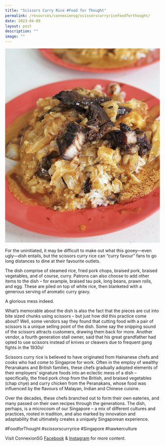 ```yaml
---
title: "Scissors Curry Rice #Food for Thought"
permalink: /resources/connexionsg/scissorscurryricefoodforthought/
date: 2023-04-09
layout: post
description: ""
image: ""
---
```

![](/images/connexionsg/2023/curry%20rice.png)

For the uninitiated, it may be difficult to make out what this gooey—even ugly—dish entails, but the scissors curry rice can “curry favour” fans to go long distances to dine at their favourite outlets.

The dish comprise of steamed rice, fried pork chops, braised pork, braised vegetables, and of course, curry. Patrons can also choose to add other items to the dish – for example, braised tau pok, long beans, prawn rolls, and egg. These are piled on top of white rice, then blanketed with a generous serving of aromatic curry gravy. 

A glorious mess indeed.

What’s memorable about the dish is also the fact that the pieces are cut into bite sized chunks using scissors – but just how did this practice come about? Well, some vendors say they found that cutting food with a pair of scissors is a unique selling point of the dish. Some say the snipping sound of the scissors attracts customers, drawing them back for more. Another vendor, a fourth generation stall owner, said that his great grandfather had opted to use scissors instead of knives or cleavers due to frequent gang fights in the 1930s!

Scissors curry rice is believed to have originated from Hainanese chefs and cooks who had come to Singaproe for work. Often in the employ of wealthy Peranakans and British families, these chefs gradually adopted elements of their employers’ signature foods into an eclectic mess of a dish – specifically, the fried pork chop from the British, and braised vegetables (chap chye) and curry chicken from the Peranakans, whose food was influenced by the flavours of Malayan, Indian and Chinese cuisine.

Over the decades, these chefs branched out to form their own eateries, and many passed on their own recipes through the generations. The dish, perhaps, is a microcosm of our Singapore – a mix of different cultures and practices, rooted in tradition, and also marked by innovation and adaptability that ultimately creates a uniquely Singaporean experience.

#FoodforThought #scissorscurryrice #Singapore #hawkerculture

Visit ConnexionSG [Facebook](https://www.facebook.com/ConnexionSG) & [Instagram](https://www.instagram.com/connexionsg/) for more content.
